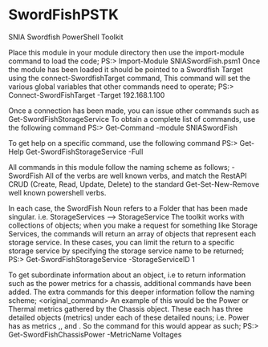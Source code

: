 # SwordFishPSTK
SNIA Swordfish PowerShell Toolkit

Place this module in your module directory then use the import-module command to load the code;
PS:> Import-Module SNIASwordFish.psm1
Once the module has been loaded it should be pointed to a Swordfish Target using the connect-SwordfishTarget command, This command will set the various global variables that other commands need to operate;
PS:> Connect-SwordFishTarget -Target 192.168.1.100

Once a connection has been made, you can issue other commands such as Get-SwordFishStorageService
To obtain a complete list of commands, use the following command
PS:> Get-Command -module SNIASwordFish

To get help on a specific command, use the following command
PS:> Get-Help Get-SwordFishStorageService -Full

All commands in this module follow the naming scheme as follows;
<Verb>-SwordFish<Noun>
All of the verbs are well known verbs, and match the RestAPI CRUD (Create, Read, Update, Delete) to the standard Get-Set-New-Remove well known powershell verbs. 
  
In each case, the SwordFish Noun refers to a Folder that has been made singular. i.e. StorageServices --> StorageService
The toolkit works with collections of objects; when you make a request for something like Storage Services, the commands will return an array of objects that represent each storage service. In these cases, you can limit the return to a specific storage service by specifying the storage service name to be returned;
PS:> Get-SwordFishStorageService -StorageServiceID 1

To get subordinate information about an object, i.e to return information such as the power metrics for a chassis, additional commands have been added. The extra commands for this deeper information follow the naming scheme;
<original_command><DetailNoun>
An example of this would be the Power or Thermal metrics gathered by the Chassis object. These each has three detailed objects (metrics) under each of these detailed nouns; i.e. Power has as metrics <PowerControl>,<PowerSupplies>, and <Voltages>. So the command for this would appear as such;
PS:> Get-SwordFishChassisPower -MetricName Voltages
  
